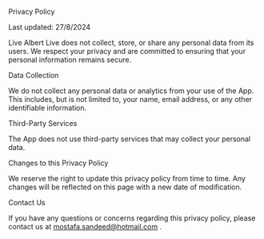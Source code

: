 Privacy Policy

Last updated: 27/8/2024

Live Albert Live does not collect, store, or share any personal data from its users. We respect your privacy and are committed to ensuring that your personal information remains secure.

Data Collection

  We do not collect any personal data or analytics from your use of the App. This includes, but is not limited to, your name, email address, or any other identifiable information.

Third-Party Services

  The App does not use third-party services that may collect your personal data.

Changes to this Privacy Policy

  We reserve the right to update this privacy policy from time to time. Any changes will be reflected on this page with a new date of modification.

Contact Us

  If you have any questions or concerns regarding this privacy policy, please contact us at mostafa.sandeed@hotmail.com .
